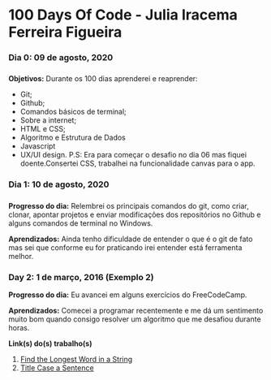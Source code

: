 # 100 Days Of Code - Julia Iracema Ferreira Figueira

### Dia 0: 09 de agosto, 2020 
#####

**Objetivos:** Durante os 100 dias aprenderei e reaprender:  
- Git;
- Github;
- Comandos básicos de terminal;
- Sobre a internet;
- HTML e CSS;
- Algoritmo e Estrutura de Dados
- Javascript 
- UX/UI design. 
P.S: Era para começar o desafio no dia 06 mas fiquei doente.Consertei CSS, trabalhei na funcionalidade canvas para o app.

### Dia 1: 10 de agosto, 2020
##### 

**Progresso do dia:** Relembrei os principais comandos do git, como criar, clonar, apontar projetos e enviar modificações dos repositórios no Github e alguns comandos de terminal no Windows.

**Aprendizados:** Ainda tenho dificuldade de entender o que é o git de fato mas sei que conforme eu for praticando irei entender está ferramenta melhor.



### Day 2: 1 de março, 2016 (Exemplo 2)

**Progresso do dia:** Eu avancei em alguns exercícios do FreeCodeCamp.

**Aprendizados:** Comecei a programar recentemente e me dá um sentimento muito bom quando consigo resolver um algoritmo que me desafiou durante horas.

**Link(s) do(s) trabalho(s)**
1. [Find the Longest Word in a String](https://www.freecodecamp.com/challenges/find-the-longest-word-in-a-string)
2. [Title Case a Sentence](https://www.freecodecamp.com/challenges/title-case-a-sentence)
